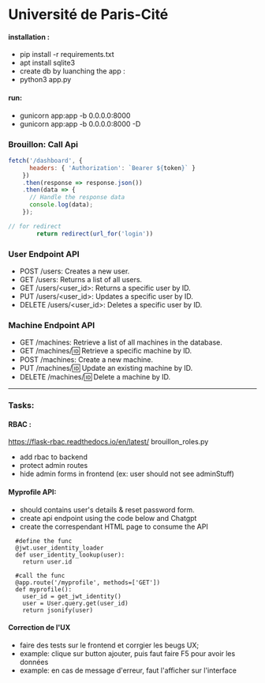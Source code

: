 # Université de Paris-Cité

#### installation :

- pip install -r requirements.txt
- apt install sqlite3
- create db by luanching the app :
- python3 app.py


#### run:

- gunicorn app:app -b 0.0.0.0:8000
- gunicorn app:app -b 0.0.0.0:8000 -D

### Brouillon: Call Api

```Javascript
fetch('/dashboard', {
      headers: { 'Authorization': `Bearer ${token}` }
    })
    .then(response => response.json())
    .then(data => {
      // Handle the response data
      console.log(data);
    });

// for redirect
        return redirect(url_for('login'))

```

### User Endpoint API

- POST /users: Creates a new user.
- GET /users: Returns a list of all users.
- GET /users/<user_id>: Returns a specific user by ID.
- PUT /users/<user_id>: Updates a specific user by ID.
- DELETE /users/<user_id>: Deletes a specific user by ID.

### Machine Endpoint API

- GET /machines: Retrieve a list of all machines in the database.
- GET /machines/:id: Retrieve a specific machine by ID.
- POST /machines: Create a new machine.
- PUT /machines/:id: Update an existing machine by ID.
- DELETE /machines/:id: Delete a machine by ID.

---

### Tasks:

#### RBAC :

https://flask-rbac.readthedocs.io/en/latest/
brouillon_roles.py

- add rbac to backend
- protect admin routes
- hide admin forms in frontend (ex: user should not see adminStuff)

#### Myprofile API:

- should contains user's details & reset password form.
- create api endpoint using the code below and Chatgpt
- create the correspendant HTML page to consume the API

```
  #define the func
  @jwt.user_identity_loader
  def user_identity_lookup(user):
    return user.id

  #call the func
  @app.route('/myprofile', methods=['GET'])
  def myprofile():
    user_id = get_jwt_identity()
    user = User.query.get(user_id)
    return jsonify(user)
```

#### Correction de l'UX

- faire des tests sur le frontend et corrgier les beugs UX;
- example: clique sur button ajouter, puis faut faire F5 pour avoir les données
- example: en cas de message d'erreur, faut l'afficher sur l'interface
